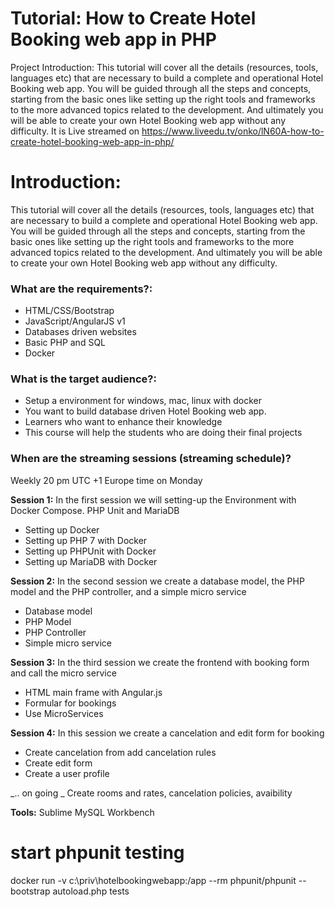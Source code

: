 # Tutorial: How to Create Hotel Booking web app in PHP
Project Introduction:
This tutorial will cover all the details (resources, tools, languages etc) that are necessary to build a complete and operational Hotel Booking web app. You will be guided through all the steps and concepts, starting from the basic ones like setting up the right tools and frameworks to the more advanced topics related to the development. And ultimately you will be able to create your own Hotel Booking web app without any difficulty.
It is Live streamed on https://www.liveedu.tv/onko/lN60A-how-to-create-hotel-booking-web-app-in-php/

# Introduction:

This tutorial will cover all the details (resources, tools, languages etc) that are necessary to build a complete and operational Hotel Booking web app. You will be guided through all the steps and concepts, starting from the basic ones like setting up the right tools and frameworks to the more advanced topics related to the development. And ultimately you will be able to create your own Hotel Booking web app without any difficulty.

### What are the requirements?: 

* HTML/CSS/Bootstrap
* JavaScript/AngularJS v1
* Databases driven websites
* Basic PHP and SQL
* Docker

### What is the target audience?:

* Setup a environment for windows, mac, linux with docker
* You want to build database driven Hotel Booking web app.
* Learners who want to enhance their knowledge
* This course will help the students who are doing their final projects 

### When are the streaming sessions (streaming schedule)?

Weekly 20 pm UTC +1 Europe time on Monday

**Session 1:** In the first session we will setting-up the Environment with Docker Compose. PHP Unit and MariaDB 

* Setting up Docker
* Setting up PHP 7 with Docker
* Setting up PHPUnit with Docker
* Setting up MariaDB with Docker

**Session 2:** In the second session we create a database model, the PHP model and the PHP controller, and a simple micro service

* Database model
* PHP Model
* PHP Controller
* Simple micro service

**Session 3:** In the third session we create the frontend with booking form and call the micro service

* HTML main frame with Angular.js
* Formular for bookings
* Use MicroServices

**Session 4:** In this session we create a cancelation and edit form for booking

* Create cancelation from add cancelation rules
* Create edit form
* Create a user profile

_.. on going _
Create rooms and rates, cancelation policies, avaibility 

**Tools:**
Sublime
MySQL Workbench


# start phpunit testing
docker run -v c:\priv\hotelbookingwebapp:/app --rm phpunit/phpunit --bootstrap autoload.php tests